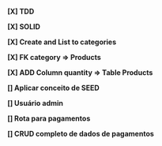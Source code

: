 **[X] TDD**

**[X] SOLID**

**[X] Create and List to categories**

**[X] FK category => Products**

**[X] ADD Column quantity => Table Products**

**[] Aplicar conceito de SEED**

**[] Usuário admin**

**[] Rota para pagamentos**

**[] CRUD completo de dados de pagamentos**
